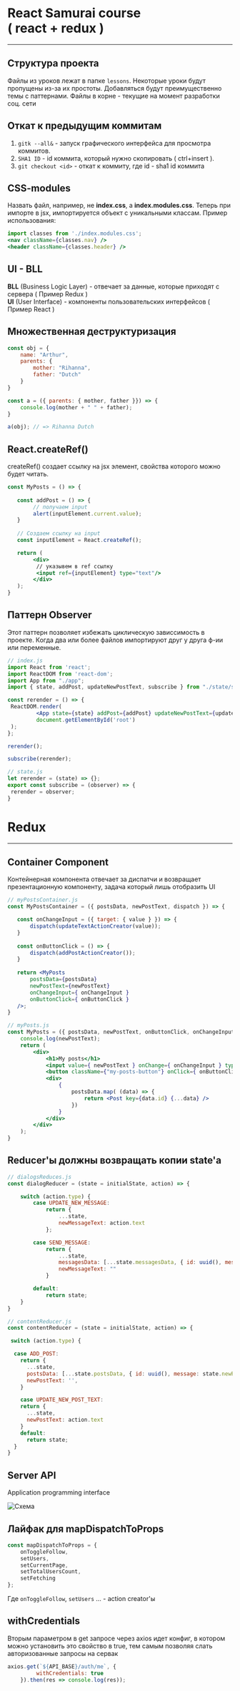 # React Samurai course <br> ( react + redux )
___
## Структура проекта

 Файлы из уроков лежат в папке `lessons`. 
 Некоторые уроки будут пропущены из-за их простоты. 
 Добавляться будут преимущественно темы с паттернами. 
 Файлы в корне - текущие на момент разработки соц. сети

## Откат к предыдущим коммитам

1. `gitk --all&` - запуск графического интерфейса для просмотра коммитов. 
2. `SHA1 ID` - id коммита, который нужно скопировать ( ctrl+insert ).
3. `git checkout <id>` - откат к коммиту, где id - sha1 id коммита

## CSS-modules

Назвать файл, например, не **index.css**, a **index.modules.css**.
Теперь при импорте в jsx, импортируется объект с уникальными классам. 
Пример использования:   
```jsx
import classes from './index.modules.css';
<nav className={classes.nav} />
<header className={classes.header} />
```

## UI - BLL

**BLL** (Business Logic Layer) - отвечает за данные, которые приходят с сервера ( Пример Redux ) <br>
**UI** (User Interface) - компоненты пользовательских интерфейсов ( Пример React )

## Множественная деструктуризация

```javascript
const obj = {
    name: "Arthur",
    parents: {
        mother: "Rihanna",
        father: "Dutch"
    }
}

const a = ({ parents: { mother, father }}) => {
    console.log(mother + " " + father);
}

a(obj); // => Rihanna Dutch
```

## React.createRef()

createRef() создает ссылку на jsx элемент, свойства которого
можно будет читать.

```jsx
const MyPosts = () => {
    
   const addPost = () => {
        // получаем input 
        alert(inputElement.current.value);
   }
   
   // Создаем ссылку на input
   const inputElement = React.createRef();

   return (
        <div>
         // указывем в ref ссылку
         <input ref={inputElement} type="text"/>
        </div>
   );
}

```

## Паттерн Observer

Этот паттерн позволяет избежать циклическую зависсимость
в проекте. Когда два или более файлов импортируют друг у друга
ф-ии или переменные.

```jsx
// index.js
import React from 'react';
import ReactDOM from 'react-dom';
import App from "./app";
import { state, addPost, updateNewPostText, subscribe } from "./state/state";

const rerender = () => {
 ReactDOM.render(
         <App state={state} addPost={addPost} updateNewPostText={updateNewPostText} />,
         document.getElementById('root')
 );
};

rerender();

subscribe(rerender);
```
```jsx
// state.js
let rerender = (state) => {};
export const subscribe = (observer) => {
 rerender = observer;
}
```

# Redux
___

## Container Component

Контейнерная компонента отвечает за диспатчи и возвращает 
презентационную компоненту, задача который лишь отобразить UI


```jsx
// myPostsContainer.js
const MyPostsContainer = ({ postsData, newPostText, dispatch }) => {

   const onChangeInput = ({ target: { value } }) => {
       dispatch(updateTextActionCreator(value));
   }
   
   const onButtonClick = () => {
       dispatch(addPostActionCreator());
   } 
 
   return <MyPosts
       postsData={postsData}
       newPostText={newPostText}
       onChangeInput={ onChangeInput }
       onButtonClick={ onButtonClick }
   />;
}
```

```jsx
// myPosts.js
const MyPosts = ({ postsData, newPostText, onButtonClick, onChangeInput }) => {
    console.log(newPostText);
    return (
        <div>
            <h1>My posts</h1>
            <input value={ newPostText } onChange={ onChangeInput } type="text"/>
            <button className={"my-posts-button"} onClick={ onButtonClick }>Add new post</button>
            <div>
                {
                    postsData.map( (data) => {
                        return <Post key={data.id} {...data} />
                    })
                }
            </div>
        </div>
    );
}
```

## Reducer'ы должны возвращать копии state'а 

```js
// dialogsReduces.js
const dialogReducer = (state = initialState, action) => {

    switch (action.type) {
        case UPDATE_NEW_MESSAGE:
            return {
                ...state,
                newMessageText: action.text
            };

        case SEND_MESSAGE:
            return {
                ...state,
                messagesData: [...state.messagesData, { id: uuid(), message: state.newMessageText }],
                newMessageText: ""
            }

        default:
            return state;
    }
}
```
```js
// contentReducer.js
const contentReducer = (state = initialState, action) => {

 switch (action.type) {

  case ADD_POST:
    return {
      ...state,
      postsData: [...state.postsData, { id: uuid(), message: state.newPostText, likesCount: 4 }],
      newPostText: '',
    }

    case UPDATE_NEW_POST_TEXT:
    return {
      ...state,
      newPostText: action.text
    }
    default:
      return state;
  }
}
```

## Server API
Application programming interface

![Схема](src/images/server-api.png)

## Лайфак для mapDispatchToProps

```js
const mapDispatchToProps = {
    onToggleFollow,
    setUsers,
    setCurrentPage,
    setTotalUsersCount,
    setFetching
};
```
Где `onToggleFollow`, `setUsers` ... - action creator'ы

## withCredentials

Вторым параметром в get запросе через axios идет конфиг, в котором
можно установить это свойство в true, тем самым позволяя слать
авторизованные запросы на сервак
```js
axios.get(`${API_BASE}/auth/me`, {
         withCredentials: true
    }).then(res => console.log(res));
```









